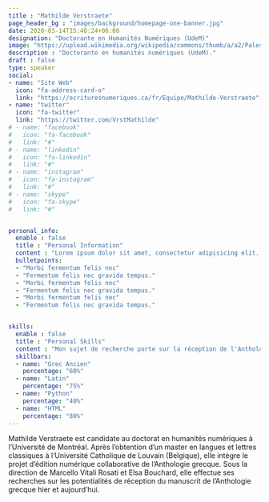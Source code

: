 ```yaml
---
title : "Mathilde Verstraete"
page_header_bg : "images/background/homepage-one-banner.jpg"
date: 2020-03-14T15:40:24+06:00
designation: "Doctorante en Humanités Numériques (UdeM)"
image: "https://upload.wikimedia.org/wikipedia/commons/thumb/a/a2/Palestra_grande_di_pompei%2C_affreschi_di_Moregine%2C_primo_triclinio_%2C_IV_stile%2C_epoca_neroniana%2C_le_muse_03_clio.jpg/800px-Palestra_grande_di_pompei%2C_affreschi_di_Moregine%2C_primo_triclinio_%2C_IV_stile%2C_epoca_neroniana%2C_le_muse_03_clio.jpg"
description : "Doctorante en humanités numériques (UdeM)."
draft : false
type: speaker
social:
- name: "Site Web"
  icon: "fa-address-card-o"
  link: "https://ecrituresnumeriques.ca/fr/Equipe/Mathilde-Verstraete"
- name: "twitter"
  icon: "fa-twitter"
  link: "https://twitter.com/VrstMathilde"
# - name: "facebook"
#   icon: "fa-facebook"
#   link: "#"
# - name: "linkedin"
#   icon: "fa-linkedin"
#   link: "#"
# - name: "instagram"
#   icon: "fa-instagram"
#   link: "#"
# - name: "skype"
#   icon: "fa-skype"
#   link: "#"


personal_info:
  enable : false
  title : "Personal Information"
  content : "Lorem ipsum dolor sit amet, consectetur adipisicing elit. Excepturi explicabo suscipit deleniti voluptatum quos nostrum iure doloremque cupiditate voluptatem a enim eaque quod perspiciatis repudiandae, mollitia adipisci ea, quidem eveniet consequatur veniam error. Adipisci, suscipit corporis repellat, soluta vitae deserunt."
  bulletpoints:
  - "Morbi fermentum felis nec"
  - "Fermentum felis nec gravida tempus."
  - "Morbi fermentum felis nec"
  - "Fermentum felis nec gravida tempus."
  - "Morbi fermentum felis nec"
  - "Fermentum felis nec gravida tempus."


skills:
  enable : false
  title : "Personal Skills"
  content : "Mon sujet de recherche porte sur la réception de l'Anthologie Grecque..."
  skillbars:
  - name: "Grec Ancien"
    percentage: "60%"
  - name: "Latin"
    percentage: "75%"
  - name: "Python"
    percentage: "40%"
  - name: "HTML"
    percentage: "80%"
---
```

Mathilde Verstraete est candidate au doctorat en humanités numériques à l’Université de Montréal. Après l’obtention d’un master en langues et lettres classiques à l’Université Catholique de Louvain (Belgique), elle intègre le projet d’édition numérique collaborative de l’Anthologie grecque. Sous la direction de Marcello Vitali Rosati et Elsa Bouchard, elle effectue ses recherches sur les potentialités de réception du manuscrit de l’Anthologie grecque hier et aujourd’hui.
